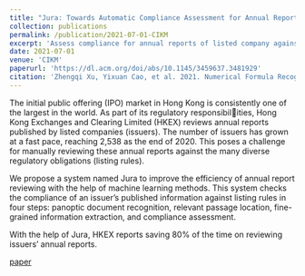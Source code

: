 ```yaml
---
title: "Jura: Towards Automatic Compliance Assessment for Annual Reports of Listed Companies"
collection: publications
permalink: /publication/2021-07-01-CIKM
excerpt: 'Assess compliance for annual reports of listed company against hundreds of listing rules'
date: 2021-07-01
venue: 'CIKM'
paperurl: 'https://dl.acm.org/doi/abs/10.1145/3459637.3481929'
citation: 'Zhengqi Xu, Yixuan Cao, et al. 2021. Numerical Formula Recognition from Tables, In CIKM.'
---
```

The initial public offering (IPO) market in Hong Kong is consistently one of the largest in the world. As part of its regulatory responsibilities, Hong Kong Exchanges and Clearing Limited (HKEX) reviews annual reports published by listed companies (issuers). The number of issuers has grown at a fast pace, reaching 2,538 as the end of 2020.  This poses a challenge for manually reviewing these annual reports against the many diverse regulatory obligations (listing rules).

We propose a system named Jura to improve the efficiency of annual report reviewing with the help of machine learning methods. This system checks the compliance of an issuer’s published information against listing rules in four steps: panoptic document recognition, relevant passage location, fine-grained information extraction, and compliance assessment.

With the help of Jura, HKEX reports saving 80% of the time on reviewing issuers’ annual reports.

[paper](https://dl.acm.org/doi/abs/10.1145/3459637.3481929)